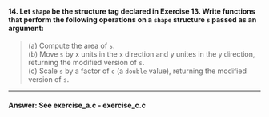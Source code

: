 #### 14. Let `shape` be the structure tag declared in Exercise 13. Write functions that perform the following operations on a `shape` structure `s` passed as an argument:

> (a) Compute the area of `s`.  
> (b) Move `s` by x units in the `x` direction and y unites in the `y` direction, returning the modified version of `s`.  
> (c) Scale `s` by a factor of `c` (a `double` value), returning the modified version of `s`.  

---

#### Answer: See exercise\_a.c - exercise\_c.c
